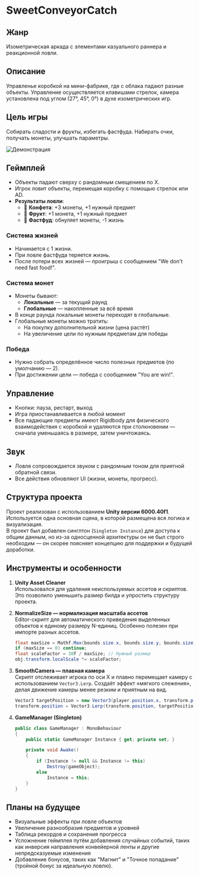 # SweetConveyorCatch

## Жанр
Изометрическая аркада с элементами казуального раннера и реакционной ловли.

## Описание
Управленье коробкой на мини-фабрике, где с облака падают разные объекты. Управление осуществляется клавишами стрелок, камера установлена под углом (27°, 45°, 0°) в духе изометрических игр.

## Цель игры
Собирать сладости и фрукты, избегать фастфуда. Набирать очки, получать монеты, улучшать параметры.

![Демонстрация](Gif/part1.gif)


## Геймплей
- Объекты падают сверху с рандомным смещением по X.
- Игрок ловит объекты, перемещая коробку с помощью стрелок или AD.
- **Результаты ловли**:
  - 🍬 **Конфета**: +3 монеты, +1 нужный предмет
  - 🍎 **Фрукт**: +1 монета, +1 нужный предмет
  - 🍔 **Фастфуд**: обнуляет монеты, -1 жизнь

### Система жизней
- Начинается с 1 жизни.
- При ловле фастфуда теряется жизнь.
- После потери всех жизней — проигрыш с сообщением "We don't need fast food!".

### Система монет
- Монеты бывают:
  - **Локальные** — за текущий раунд
  - **Глобальные** — накопленные за всё время
- В конце раунда локальные монеты переходят в глобальные.
- Глобальные монеты можно тратить:
  - На покупку дополнительной жизни (цена растёт)
  - На увеличение цели по нужным предметам для победы

### Победа
- Нужно собрать определённое число полезных предметов (по умолчанию — 2).
- При достижении цели — победа с сообщением "You are win!".

## Управление
- Кнопки: пауза, рестарт, выход
- Игра приостанавливается в любой момент
- Все падающие предметы имеют Rigidbody для физического взаимодействия с коробкой и удаляются при столкновении — сначала уменьшаясь в размере, затем уничтожаясь.

## Звук
- Ловля сопровождается звуком с рандомным тоном для приятной обратной связи.
- Все действия обновляют UI (жизни, монеты, прогресс).

## Структура проекта
Проект реализован с использованием **Unity версии 6000.40f1**.  
Используется одна основная сцена, в которой размещена вся логика и визуализация.  
В проект был добавлен синглтон (`Singleton Instance`) для доступа к общим данным, но из-за односценной архитектуры он не был строго необходим — он скорее поясняет концепцию для поддержки и будущей доработки.

## Инструменты и особенности
1. **Unity Asset Cleaner**  
   Использовался для удаления неиспользуемых ассетов и скриптов. Это позволило уменьшить размер билда и упростить структуру проекта.

2. **NormalizeSize — нормализация масштаба ассетов**  
   Editor-скрипт для автоматического приведения выделенных объектов к единому размеру N-единиц. Особенно полезен при импорте разных ассетов.  
   ```csharp
   float maxSize = Mathf.Max(bounds.size.x, bounds.size.y, bounds.size.z);
   if (maxSize == 0) continue;
   float scaleFactor = 30f / maxSize; // Нужный размер
   obj.transform.localScale *= scaleFactor;

3. **SmoothCamera — плавная камера**  
   Скрипт отслеживает игрока по оси X и плавно перемещает камеру с использованием `Vector3.Lerp`. Создаёт эффект «мягкого слежения», делая движение камеры менее резким и приятным на вид.  
   ```csharp
   Vector3 targetPosition = new Vector3(player.position.x, transform.position.y, transform.position.z);
   transform.position = Vector3.Lerp(transform.position, targetPosition, followSpeed * Time.deltaTime);

4. **GameManager (Singleton)**  
   ```csharp
   public class GameManager : MonoBehaviour
   {
       public static GameManager Instance { get; private set; }

       private void Awake()
       {
           if (Instance != null && Instance != this)
               Destroy(gameObject);
           else
               Instance = this;
       }
   }
## Планы на будущее
- Визуальные эффекты при ловле объектов
- Увеличение разнообразия предметов и уровней
- Таблица рекордов и сохранения прогресса
- Усложнение геймплея путём добавления случайных событий, таких как инверсия направления конвейерной ленты и другие непредсказуемые изменения
- Добавление бонусов, таких как "Магнит" и "Точное попадание" (тройной бонус за идеальную ловлю).

